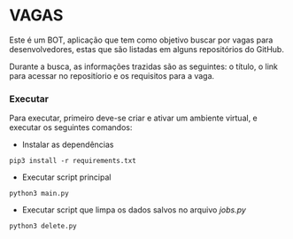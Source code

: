 # VAGAS

Este é um BOT, aplicação que tem como objetivo buscar por vagas para desenvolvedores, estas que são listadas em alguns repositórios do GitHub.

Durante a busca, as informações trazidas são as seguintes: o título, o link para acessar no repositíorio e os requisitos para a vaga.

### Executar

Para executar, primeiro deve-se criar e ativar um ambiente virtual, e executar os seguintes comandos:

-   Instalar as dependências

```
pip3 install -r requirements.txt
```

-   Executar script principal

```
python3 main.py
```

-   Executar script que limpa os dados salvos no arquivo _jobs.py_

```
python3 delete.py
```
